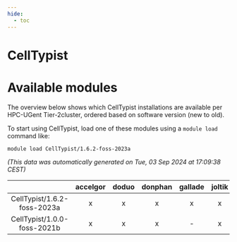 ```yaml
---
hide:
  - toc
---
```


CellTypist
==========

# Available modules


The overview below shows which CellTypist installations are available per HPC-UGent Tier-2cluster, ordered based on software version (new to old).

To start using CellTypist, load one of these modules using a `module load` command like:

```shell
module load CellTypist/1.6.2-foss-2023a
```

*(This data was automatically generated on Tue, 03 Sep 2024 at 17:09:38 CEST)*  

| |accelgor|doduo|donphan|gallade|joltik|shinx|skitty|
| :---: | :---: | :---: | :---: | :---: | :---: | :---: | :---: |
|CellTypist/1.6.2-foss-2023a|x|x|x|x|x|x|x|
|CellTypist/1.0.0-foss-2021b|x|x|x|-|x|-|x|
